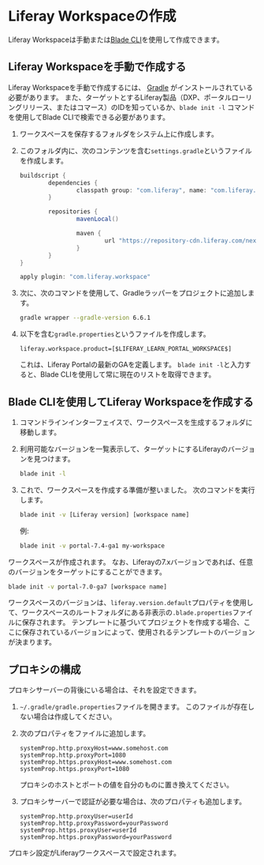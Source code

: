 # Liferay Workspaceの作成

Liferay Workspaceは手動または[Blade CLI](../blade-cli/installing-and-updating-blade-cli.md)を使用して作成できます。

<a name="liferay-workspaceを手動で作成する" />

## Liferay Workspaceを手動で作成する

Liferay Workspaceを手動で作成するには、 [Gradle](https://gradle.org) がインストールされている必要があります。 また、ターゲットとするLiferay製品（DXP、ポータルローリングリリース、またはコマース）のIDを知っているか、`blade init -l` コマンドを使用してBlade CLIで検索できる必要があります。

1.  ワークスペースを保存するフォルダをシステム上に作成します。

1.  このフォルダ内に、次のコンテンツを含む`settings.gradle`というファイルを作成します。

    ```groovy
    buildscript {
            dependencies {
                    classpath group: "com.liferay", name: "com.liferay.gradle.plugins.workspace", version: "latest.release"
            }

            repositories {
                    mavenLocal()

                    maven {
                            url "https://repository-cdn.liferay.com/nexus/content/groups/public"
                    }
            }
    }

    apply plugin: "com.liferay.workspace"
    ```

1.  次に、次のコマンドを使用して、Gradleラッパーをプロジェクトに追加します。

    ```bash
    gradle wrapper --gradle-version 6.6.1
    ```

1.  以下を含む`gradle.properties`というファイルを作成します。

    ```properties
    liferay.workspace.product=[$LIFERAY_LEARN_PORTAL_WORKSPACE$]
    ```

    これは、Liferay Portalの最新のGAを定義します。 `blade init -l`と入力すると、Blade CLIを使用して常に現在のリストを取得できます。

<a name="blade-cliを使用してliferay-workspaceを作成する" />

## Blade CLIを使用してLiferay Workspaceを作成する

1. コマンドラインインターフェイスで、ワークスペースを生成するフォルダに移動します。

1. 利用可能なバージョンを一覧表示して、ターゲットにするLiferayのバージョンを見つけます。

   ```bash
   blade init -l
   ```

1. これで、ワークスペースを作成する準備が整いました。 次のコマンドを実行します。

   ```bash
   blade init -v [Liferay version] [workspace name]
   ```

   例:

   ```bash
   blade init -v portal-7.4-ga1 my-workspace
   ```

ワークスペースが作成されます。 なお、Liferayの7.xバージョンであれば、任意のバージョンをターゲットにすることができます。

```bash
blade init -v portal-7.0-ga7 [workspace name]
```

ワークスペースのバージョンは、`liferay.version.default`プロパティを使用して、ワークスペースのルートフォルダにある非表示の`.blade.properties`ファイルに保存されます。 テンプレートに基づいてプロジェクトを作成する場合、ここに保存されているバージョンによって、使用されるテンプレートのバージョンが決まります。

<a name="プロキシの構成" />

## プロキシの構成

プロキシサーバーの背後にいる場合は、それを設定できます。

1.  `~/.gradle/gradle.properties`ファイルを開きます。 このファイルが存在しない場合は作成してください。

1.  次のプロパティをファイルに追加します。

    ```properties
    systemProp.http.proxyHost=www.somehost.com
    systemProp.http.proxyPort=1080
    systemProp.https.proxyHost=www.somehost.com
    systemProp.https.proxyPort=1080
    ```

    プロキシのホストとポートの値を自分のものに置き換えてください。

3.  プロキシサーバーで認証が必要な場合は、次のプロパティも追加します。

    ```properties
    systemProp.http.proxyUser=userId
    systemProp.http.proxyPassword=yourPassword
    systemProp.https.proxyUser=userId
    systemProp.https.proxyPassword=yourPassword
    ```

プロキシ設定がLiferayワークスペースで設定されます。 

